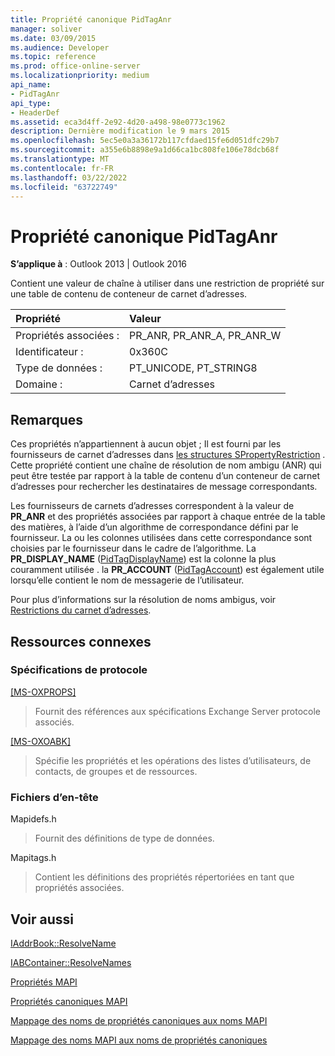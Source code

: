 ```yaml
---
title: Propriété canonique PidTagAnr
manager: soliver
ms.date: 03/09/2015
ms.audience: Developer
ms.topic: reference
ms.prod: office-online-server
ms.localizationpriority: medium
api_name:
- PidTagAnr
api_type:
- HeaderDef
ms.assetid: eca3d4ff-2e92-4d20-a498-98e0773c1962
description: Dernière modification le 9 mars 2015
ms.openlocfilehash: 5ec5e0a3a36172b117cfdaed15fe6d051dfc29b7
ms.sourcegitcommit: a355e6b8898e9a1d66ca1bc808fe106e78dcb68f
ms.translationtype: MT
ms.contentlocale: fr-FR
ms.lasthandoff: 03/22/2022
ms.locfileid: "63722749"
---
```

# <a name="pidtaganr-canonical-property"></a>Propriété canonique PidTagAnr

  
  
**S’applique à** : Outlook 2013 | Outlook 2016 
  
Contient une valeur de chaîne à utiliser dans une restriction de propriété sur une table de contenu de conteneur de carnet d’adresses. 
  
|Propriété |Valeur |
|:-----|:-----|
|Propriétés associées :  <br/> |PR_ANR, PR_ANR_A, PR_ANR_W  <br/> |
|Identificateur :  <br/> |0x360C  <br/> |
|Type de données :  <br/> |PT_UNICODE, PT_STRING8  <br/> |
|Domaine :  <br/> |Carnet d’adresses  <br/> |
   
## <a name="remarks"></a>Remarques

Ces propriétés n’appartiennent à aucun objet ; Il est fourni par les fournisseurs de carnet d’adresses dans [les structures SPropertyRestriction](spropertyrestriction.md) . Cette propriété contient une chaîne de résolution de nom ambigu (ANR) qui peut être testée par rapport à la table de contenu d’un conteneur de carnet d’adresses pour rechercher les destinataires de message correspondants. 
  
Les fournisseurs de carnets d’adresses correspondent à la valeur de **PR_ANR** et des propriétés associées par rapport à chaque entrée de la table des matières, à l’aide d’un algorithme de correspondance défini par le fournisseur. La ou les colonnes utilisées dans cette correspondance sont choisies par le fournisseur dans le cadre de l’algorithme. La **PR_DISPLAY_NAME** ([PidTagDisplayName](pidtagdisplayname-canonical-property.md)) est la colonne la plus couramment utilisée . la **PR_ACCOUNT** ([PidTagAccount](pidtagaccount-canonical-property.md)) est également utile lorsqu’elle contient le nom de messagerie de l’utilisateur. 
  
Pour plus d’informations sur la résolution de noms ambigus, voir [Restrictions du carnet d’adresses](address-book-restrictions.md). 
  
## <a name="related-resources"></a>Ressources connexes

### <a name="protocol-specifications"></a>Spécifications de protocole

[[MS-OXPROPS]](https://msdn.microsoft.com/library/f6ab1613-aefe-447d-a49c-18217230b148%28Office.15%29.aspx)
  
> Fournit des références aux spécifications Exchange Server protocole associés.
    
[[MS-OXOABK]](https://msdn.microsoft.com/library/f4cf9b4c-9232-4506-9e71-2270de217614%28Office.15%29.aspx)
  
> Spécifie les propriétés et les opérations des listes d’utilisateurs, de contacts, de groupes et de ressources.
    
### <a name="header-files"></a>Fichiers d’en-tête

Mapidefs.h
  
> Fournit des définitions de type de données.
    
Mapitags.h
  
> Contient les définitions des propriétés répertoriées en tant que propriétés associées.
    
## <a name="see-also"></a>Voir aussi



[IAddrBook::ResolveName](iaddrbook-resolvename.md)
  
[IABContainer::ResolveNames](iabcontainer-resolvenames.md)


[Propriétés MAPI](mapi-properties.md)
  
[Propriétés canoniques MAPI](mapi-canonical-properties.md)
  
[Mappage des noms de propriétés canoniques aux noms MAPI](mapping-canonical-property-names-to-mapi-names.md)
  
[Mappage des noms MAPI aux noms de propriétés canoniques](mapping-mapi-names-to-canonical-property-names.md)

